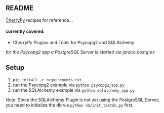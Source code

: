 README
---

[CherryPy](http://www.cherrypy.org/) recipes for reference...

#### currently covered:
- CherryPy Plugins and Tools for Psycopg2 and SQLAlchemy

_for the Psycopg2 app a PostgreSQL Server is started via jaraco.postgres_


## Setup

1. `pip install -r requirements.txt`
2. run the Psycopg2 example via `python psycopg2_app.py`
3. run the SQLAlchemy example via `python sqlalchemy_app.py`

Note: Since the SQLAlchemy Plugin is not yet using the PostgreSQL Server, you need to initialize the db via `python db/init_testdb.py` first.
